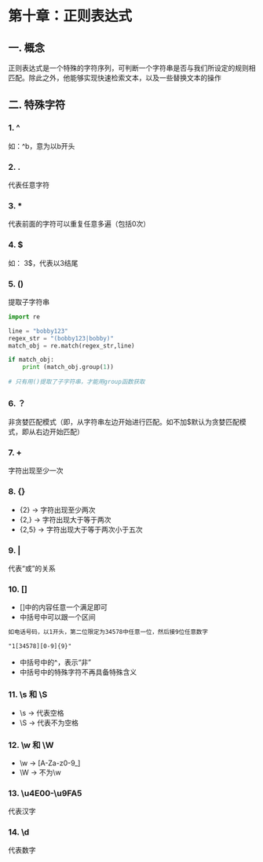 # 第十章：正则表达式

## 一. 概念
正则表达式是一个特殊的字符序列，可判断一个字符串是否与我们所设定的规则相匹配。除此之外，他能够实现快速检索文本，以及一些替换文本的操作

## 二. 特殊字符
### 1. ^
如：^b，意为以b开头
### 2. .
代表任意字符
### 3. *
代表前面的字符可以重复任意多遍（包括0次）
### 4. $
如： 3$，代表以3结尾
### 5. ()
提取子字符串
```python
import re

line = "bobby123"
regex_str = "(bobby123|bobby)"
match_obj = re.match(regex_str,line)

if match_obj:
    print (match_obj.group(1))
    
# 只有用()提取了子字符串，才能用group函数获取
```
### 6. ？
非贪婪匹配模式（即，从字符串左边开始进行匹配。如不加$默认为贪婪匹配模式，即从右边开始匹配）
### 7. +
字符出现至少一次
### 8. {}
* {2} -> 字符出现至少两次
* {2,} -> 字符出现大于等于两次
* {2,5} -> 字符出现大于等于两次小于五次

### 9. |
代表“或”的关系

### 10. []
* []中的内容任意一个满足即可
* 中括号中可以跟一个区间
```txt 
如电话号码，以1开头，第二位限定为34578中任意一位，然后接9位任意数字

"1[34578][0-9]{9}"
```
* 中括号中的^，表示“非”
* 中括号中的特殊字符不再具备特殊含义

### 11. \s 和 \S
* \s -> 代表空格
* \S -> 代表不为空格

### 12. \w 和 \W
* \w -> [A-Za-z0-9_]
* \W -> 不为\w
 
### 13. \u4E00-\u9FA5
代表汉字

### 14. \d
代表数字




<comment/>
